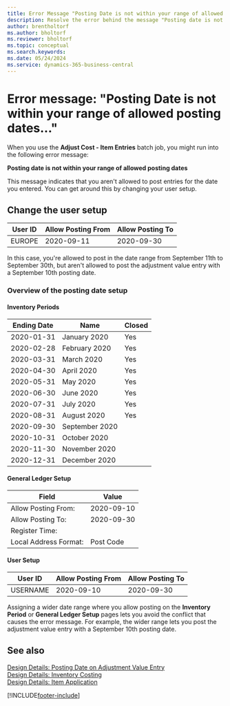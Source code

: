 ```yaml
---
title: Error Message "Posting Date is not within your range of allowed posting dates"
description: Resolve the error behind the message "Posting date is not within your range of allowed posting dates" when running the Adjust Cost - Item Entries batch job.
author: brentholtorf
ms.author: bholtorf
ms.reviewer: bholtorf
ms.topic: conceptual
ms.search.keywords:
ms.date: 05/24/2024
ms.service: dynamics-365-business-central
---
```


# Error message: "Posting Date is not within your range of allowed posting dates…"

When you use the **Adjust Cost - Item Entries** batch job, you might run into the following error message:

**Posting date is not within your range of allowed posting dates**

This message indicates that you aren't allowed to post entries for the date you entered. You can get around this by changing your user setup.

## Change the user setup  

|User ID  |Allow Posting From  | Allow Posting To  |
|---------|---------|--------|
|EUROPE  |  2020-09-11      |2020-09-30      |

In this case, you're allowed to post in the date range from September 11th to September 30th, but aren't allowed to post the adjustment value entry with a September 10th posting date.  

### Overview of the posting date setup

#### Inventory Periods

|Ending Date  |Name  |Closed  |
|---------|---------|---------|
|2020-01-31     |January 2020      |  Yes    |
|2020-02-28     |February 2020     |  Yes    |
|2020-03-31     |March 2020        |  Yes    |
|2020-04-30     |April 2020        |  Yes    |
|2020-05-31     |May   2020        |  Yes    |
|2020-06-30     |June   2020       |  Yes    |
|2020-07-31     |July  2020        |   Yes   |
|2020-08-31     |August   2020     |   Yes   |
|2020-09-30     |September   2020  |         |
|2020-10-31     |October   2020    |         |
|2020-11-30     |November   2020   |         |
|2020-12-31     |December   2020   |         |  

#### General Ledger Setup

|Field|Value|
|---------|---------|
|Allow Posting From:  |  2020-09-10      |
|Allow Posting To:    |  2020-09-30      |
|Register Time:       |         |
|Local Address Format:|   Post Code      |  

#### User Setup

|User ID  |Allow Posting From  | Allow Posting To  |
|---------|---------|--------|
|USERNAME |  2020-09-10      |2020-09-30      |

Assigning a wider date range where you allow posting on the **Inventory Period** or **General Ledger Setup** pages lets you avoid the conflict that causes the error message. For example, the wider range lets you post the adjustment value entry with a September 10th posting date.
  
## See also  

[Design Details: Posting Date on Adjustment Value Entry](design-details-inventory-adjustment-value-entry-posting-date.md)  
[Design Details: Inventory Costing](design-details-inventory-costing.md)  
[Design Details: Item Application](design-details-item-application.md)  

[!INCLUDE[footer-include](includes/footer-banner.md)]
